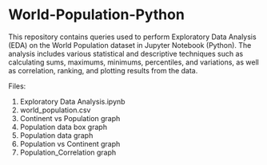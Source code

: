 # World-Population-Python

This repository contains queries used to perform Exploratory Data Analysis (EDA) on the World Population dataset in Jupyter Notebook (Python). The analysis includes various statistical and descriptive techniques such as calculating sums, maximums, minimums, percentiles, and variations, as well as correlation, ranking, and plotting results from the data.

Files:
  1. Exploratory Data Analysis.ipynb
  2. world_population.csv
  3. Continent vs Population graph
  4. Population data box graph
  5. Population data graph
  6. Population vs Continent graph
  7. Population_Correlation graph



